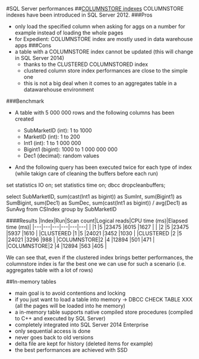 #SQL Server performances
##[COLUMNSTORE indexes](https://msdn.microsoft.com/en-US/library/gg492088(v=sql.110).aspx)
COLUMNSTORE indexes have been introduced in SQL Server 2012.
###Pros
- only load the specified column when asking for aggs on a number for example instead of loading the whole pages
- for Expedient: COLUMNSTORE index are mostly used in data warehouse apps
###Cons
- a table with a COLUMNSTORE index cannot be updated (this will change in SQL Server 2014)
	- thanks to the CLUSTERED COLUMNSTORED index
	- clustered column store index performances are close to the simple one
	- this is not a big deal when it comes to an aggregates table in a datawarehouse environment

###Benchmark
- A table with 5 000 000 rows and the following columns has been created
	- SubMarketID (int): 1 to 1000
	- MarketID (int): 1 to 200
	- Int1 (int): 1 to 1 000 000
	- Bigint1 (bigint): 1000 to 1 000 000 000
	- Dec1 (decimal): random values

- And the following query has been executed twice for each type of index (while takign care of cleaning the buffers before each run)

set statistics IO on;
set statistics time on;
dbcc dropcleanbuffers;

select 
	SubMarketID, 
	sum(cast(Int1 as bigint)) as SumInt,
	sum(Bigint1) as SumBigint,
	sum(Dec1) as SumDec,
	sum(cast(Int1 as bigint)) / avg(Dec1) as SunAvg
from CSIndex
group by SubMarketID

####Results
|Index|Run|Scan count|Logical reads|CPU time (ms)|Elapsed time (ms)|
|---|---|---|---|---|---|
|			|1	|5	|23475	|6015	|1627	|
|			|2	|5	|23475	|5937	|1610	|
|CLUSTERED	|1	|5	|24021	|3452	|1030	|
|CLUSTERED	|2	|5	|24021	|3296	|988	|
|COLUMNSTORE|2	|4	|12894	|501	|471	|
|COLUMNSTORE|2	|4	|12894	|563	|405	|

We can see that, even if the clustered index brings better performances, the columnstore index is far the best one we can use for such a scenario (i.e. aggregates table with a lot of rows)

##In-memory tables
- main goal is to avoid contentions and locking
- if you just want to load a table into memory -> DBCC CHECK TABLE XXX (all the pages will be loaded into he memory)
- a in-memory table supports native compiled store procedures (compiled to C++ and executed by SQL Server)
- completely integrated into SQL Server 2014 Enterprise
- only sequential access is done
- never goes back to old versions
- delta file are kept for history (deleted items for example)
- the best performances are achieved with SSD
